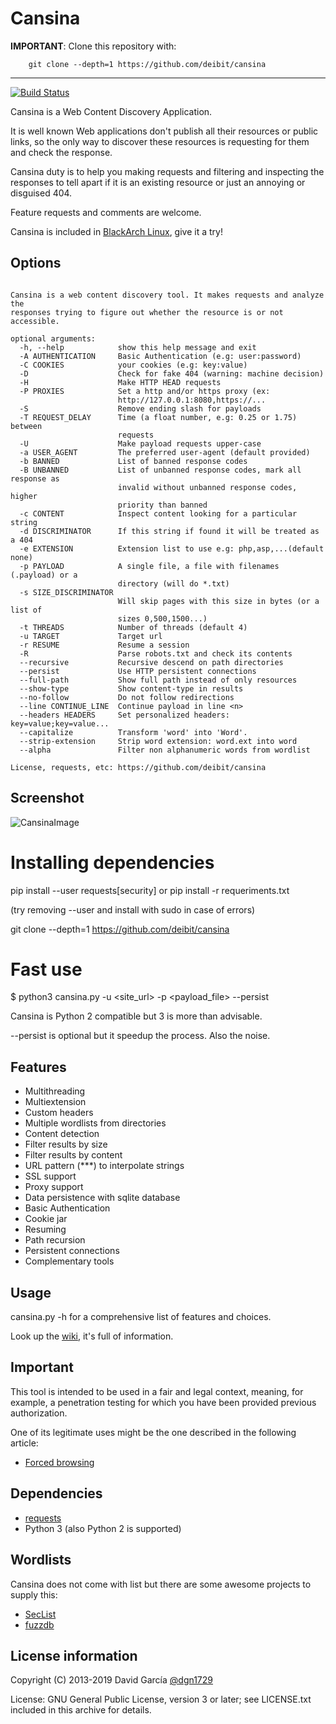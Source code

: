 Cansina
=======

**IMPORTANT**: Clone this repository with:

```
    git clone --depth=1 https://github.com/deibit/cansina
```

---

[![Build Status](https://travis-ci.org/deibit/cansina.svg?branch=master)](https://travis-ci.org/deibit/cansina)

Cansina is a Web Content Discovery Application.

It is well known Web applications don't publish all their resources or public links,
so the only way to discover these resources is requesting for them and check the response.

Cansina duty is to help you making requests and filtering and inspecting the responses to tell
apart if it is an existing resource or just an annoying or disguised 404.

Feature requests and comments are welcome.

Cansina is included in [BlackArch Linux](https://www.blackarch.org/), give it a try!

Options
-------

```usage: cansina.py -u url -p payload [options]

Cansina is a web content discovery tool. It makes requests and analyze the
responses trying to figure out whether the resource is or not accessible.

optional arguments:
  -h, --help            show this help message and exit
  -A AUTHENTICATION     Basic Authentication (e.g: user:password)
  -C COOKIES            your cookies (e.g: key:value)
  -D                    Check for fake 404 (warning: machine decision)
  -H                    Make HTTP HEAD requests
  -P PROXIES            Set a http and/or https proxy (ex:
                        http://127.0.0.1:8080,https://...
  -S                    Remove ending slash for payloads
  -T REQUEST_DELAY      Time (a float number, e.g: 0.25 or 1.75) between
                        requests
  -U                    Make payload requests upper-case
  -a USER_AGENT         The preferred user-agent (default provided)
  -b BANNED             List of banned response codes
  -B UNBANNED           List of unbanned response codes, mark all response as
                        invalid without unbanned response codes, higher
                        priority than banned
  -c CONTENT            Inspect content looking for a particular string
  -d DISCRIMINATOR      If this string if found it will be treated as a 404
  -e EXTENSION          Extension list to use e.g: php,asp,...(default none)
  -p PAYLOAD            A single file, a file with filenames (.payload) or a
                        directory (will do *.txt)
  -s SIZE_DISCRIMINATOR
                        Will skip pages with this size in bytes (or a list of
                        sizes 0,500,1500...)
  -t THREADS            Number of threads (default 4)
  -u TARGET             Target url
  -r RESUME             Resume a session
  -R                    Parse robots.txt and check its contents
  --recursive           Recursive descend on path directories
  --persist             Use HTTP persistent connections
  --full-path           Show full path instead of only resources
  --show-type           Show content-type in results
  --no-follow           Do not follow redirections
  --line CONTINUE_LINE  Continue payload in line <n>
  --headers HEADERS     Set personalized headers: key=value;key=value...
  --capitalize          Transform 'word' into 'Word'.
  --strip-extension     Strip word extension: word.ext into word
  --alpha               Filter non alphanumeric words from wordlist

License, requests, etc: https://github.com/deibit/cansina
```


Screenshot
----------

![CansinaImage](https://github.com/deibit/cansina/raw/gh-pages/images/cansina-showcase.png "Image")


Installing dependencies
=======================

pip install --user requests[security] or pip install -r requeriments.txt

(try removing --user and install with sudo in case of errors)

git clone --depth=1 https://github.com/deibit/cansina


Fast use
========

$ python3 cansina.py -u <site_url> -p <payload_file> --persist

Cansina is Python 2 compatible but 3 is more than advisable.

--persist is optional but it speedup the process. Also the noise.


Features
--------

- Multithreading
- Multiextension
- Custom headers
- Multiple wordlists from directories
- Content detection
- Filter results by size
- Filter results by content
- URL pattern (***) to interpolate strings
- SSL support
- Proxy support
- Data persistence with sqlite database
- Basic Authentication
- Cookie jar
- Resuming
- Path recursion
- Persistent connections
- Complementary tools


Usage
-----

cansina.py -h for a comprehensive list of features and choices.

Look up the [wiki](https://github.com/deibit/cansina/wiki), it's full of information.


Important
---------

This tool is intended to be used in a fair and legal context, meaning, for example,
a penetration testing for which you have been provided previous authorization.

One of its legitimate uses might be the one described in the following article:

- [Forced browsing](https://www.owasp.org/index.php/Forced_browsing)


Dependencies
------------

- [requests](https://github.com/kennethreitz/requests)
- Python 3 (also Python 2 is supported)


Wordlists
---------

Cansina does not come with list but there are some awesome projects to supply this:

- [SecList](https://github.com/danielmiessler/SecLists)
- [fuzzdb](https://code.google.com/p/fuzzdb/)


License information
-------------------

Copyright (C) 2013-2019 David García [@dgn1729](https://twitter.com/dgn1729)

License: GNU General Public License, version 3 or later; see LICENSE.txt
         included in this archive for details.
